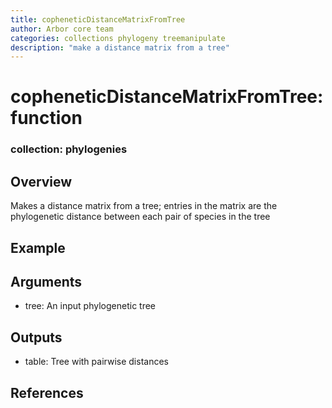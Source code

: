 ```yaml
---
title: copheneticDistanceMatrixFromTree
author: Arbor core team
categories: collections phylogeny treemanipulate
description: "make a distance matrix from a tree"
---
```


# copheneticDistanceMatrixFromTree: function

### collection: phylogenies

## Overview

Makes a distance matrix from a tree; entries in the matrix are the phylogenetic distance between each pair
of species in the tree

## Example


## Arguments

- tree: An input phylogenetic tree

## Outputs

- table: Tree with pairwise distances

## References
